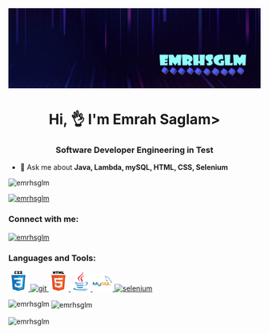 <img src="https://github.com/EmrhSGLM/EmrhSGLM/blob/main/github.jpg?raw=true">

<h1 align="center">Hi, 👌 I'm Emrah Saglam>
  
<h3 align="center">Software Developer Engineering in Test</h3>
  

<ul>
  <li> 💬 Ask me about <b>Java, Lambda, mySQL, HTML, CSS, Selenium </b></li>
</ul>
  

<p align="left"> <img src="https://komarev.com/ghpvc/?username=emrhsglm&label=Profile%20views&color=0e75b6&style=flat" alt="emrhsglm" /> </p>

<p align="left"> <a href="https://github.com/ryo-ma/github-profile-trophy"><img src="https://github-profile-trophy.vercel.app/?username=emrhsglm" alt="emrhsglm" /></a> </p>

<h3 align="left">Connect with me:</h3>
<p align="left">
<a href="https://linkedin.com/in/emrhsglm" target="blank"><img align="center" src="https://raw.githubusercontent.com/rahuldkjain/github-profile-readme-generator/master/src/images/icons/Social/linked-in-alt.svg" alt="emrhsglm" height="30" width="40" /></a>
</p>

<h3 align="left">Languages and Tools:</h3>
<p align="left"> <a href="https://www.w3schools.com/css/" target="_blank" rel="noreferrer"> <img src="https://raw.githubusercontent.com/devicons/devicon/master/icons/css3/css3-original-wordmark.svg" alt="css3" width="40" height="40"/> </a> <a href="https://git-scm.com/" target="_blank" rel="noreferrer"> <img src="https://www.vectorlogo.zone/logos/git-scm/git-scm-icon.svg" alt="git" width="40" height="40"/> </a> <a href="https://www.w3.org/html/" target="_blank" rel="noreferrer"> <img src="https://raw.githubusercontent.com/devicons/devicon/master/icons/html5/html5-original-wordmark.svg" alt="html5" width="40" height="40"/> </a> <a href="https://www.java.com" target="_blank" rel="noreferrer"> <img src="https://raw.githubusercontent.com/devicons/devicon/master/icons/java/java-original.svg" alt="java" width="40" height="40"/> </a> <a href="https://www.mysql.com/" target="_blank" rel="noreferrer"> <img src="https://raw.githubusercontent.com/devicons/devicon/master/icons/mysql/mysql-original-wordmark.svg" alt="mysql" width="40" height="40"/> </a> <a href="https://www.selenium.dev" target="_blank" rel="noreferrer"> <img src="https://raw.githubusercontent.com/detain/svg-logos/780f25886640cef088af994181646db2f6b1a3f8/svg/selenium-logo.svg" alt="selenium" width="40" height="40"/> </a> </p>

<p><img align="left" src="https://github-readme-stats.vercel.app/api/top-langs?username=emrhsglm&show_icons=true&locale=en&layout=compact"  alt="emrhsglm" /></p>

<p>&nbsp;<img align="center" src="https://github-readme-stats.vercel.app/api?username=emrhsglm&show_icons=true&locale=en" alt="emrhsglm" /></p>

<p><img align="center" src="https://github-readme-streak-stats.herokuapp.com/?user=emrhsglm&" alt="emrhsglm" /></p>
